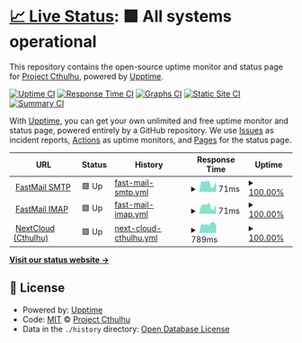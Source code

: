 # [📈 Live Status](https://status.projectcthulhu.com): <!--live status--> **🟩 All systems operational**

This repository contains the open-source uptime monitor and status page for [Project Cthulhu](https://status.projectcthulhu.com), powered by [Upptime](https://github.com/upptime/upptime).

[![Uptime CI](https://github.com/Project-Cthulhu/upptime/workflows/Uptime%20CI/badge.svg)](https://github.com/Project-Cthulhu/upptime/actions?query=workflow%3A%22Uptime+CI%22)
[![Response Time CI](https://github.com/Project-Cthulhu/upptime/workflows/Response%20Time%20CI/badge.svg)](https://github.com/Project-Cthulhu/upptime/actions?query=workflow%3A%22Response+Time+CI%22)
[![Graphs CI](https://github.com/Project-Cthulhu/upptime/workflows/Graphs%20CI/badge.svg)](https://github.com/Project-Cthulhu/upptime/actions?query=workflow%3A%22Graphs+CI%22)
[![Static Site CI](https://github.com/Project-Cthulhu/upptime/workflows/Static%20Site%20CI/badge.svg)](https://github.com/Project-Cthulhu/upptime/actions?query=workflow%3A%22Static+Site+CI%22)
[![Summary CI](https://github.com/Project-Cthulhu/upptime/workflows/Summary%20CI/badge.svg)](https://github.com/Project-Cthulhu/upptime/actions?query=workflow%3A%22Summary+CI%22)

With [Upptime](https://upptime.js.org), you can get your own unlimited and free uptime monitor and status page, powered entirely by a GitHub repository. We use [Issues](https://github.com/Project-Cthulhu/upptime/issues) as incident reports, [Actions](https://github.com/Project-Cthulhu/upptime/actions) as uptime monitors, and [Pages](https://status.projectcthulhu.com) for the status page.

<!--start: status pages-->
<!-- This summary is generated by Upptime (https://github.com/upptime/upptime) -->
<!-- Do not edit this manually, your changes will be overwritten -->
<!-- prettier-ignore -->
| URL | Status | History | Response Time | Uptime |
| --- | ------ | ------- | ------------- | ------ |
| <img alt="" src="https://favicons.githubusercontent.com/null" height="13"> [FastMail SMTP](smtp.fastmail.com) | 🟩 Up | [fast-mail-smtp.yml](https://github.com/Project-Cthulhu/upptime/commits/HEAD/history/fast-mail-smtp.yml) | <details><summary><img alt="Response time graph" src="./graphs/fast-mail-smtp/response-time-week.png" height="20"> 71ms</summary><br><a href="https://status.projectcthulhu.com/history/fast-mail-smtp"><img alt="Response time 62" src="https://img.shields.io/endpoint?url=https%3A%2F%2Fraw.githubusercontent.com%2FProject-Cthulhu%2Fupptime%2FHEAD%2Fapi%2Ffast-mail-smtp%2Fresponse-time.json"></a><br><a href="https://status.projectcthulhu.com/history/fast-mail-smtp"><img alt="24-hour response time 86" src="https://img.shields.io/endpoint?url=https%3A%2F%2Fraw.githubusercontent.com%2FProject-Cthulhu%2Fupptime%2FHEAD%2Fapi%2Ffast-mail-smtp%2Fresponse-time-day.json"></a><br><a href="https://status.projectcthulhu.com/history/fast-mail-smtp"><img alt="7-day response time 71" src="https://img.shields.io/endpoint?url=https%3A%2F%2Fraw.githubusercontent.com%2FProject-Cthulhu%2Fupptime%2FHEAD%2Fapi%2Ffast-mail-smtp%2Fresponse-time-week.json"></a><br><a href="https://status.projectcthulhu.com/history/fast-mail-smtp"><img alt="30-day response time 63" src="https://img.shields.io/endpoint?url=https%3A%2F%2Fraw.githubusercontent.com%2FProject-Cthulhu%2Fupptime%2FHEAD%2Fapi%2Ffast-mail-smtp%2Fresponse-time-month.json"></a><br><a href="https://status.projectcthulhu.com/history/fast-mail-smtp"><img alt="1-year response time 62" src="https://img.shields.io/endpoint?url=https%3A%2F%2Fraw.githubusercontent.com%2FProject-Cthulhu%2Fupptime%2FHEAD%2Fapi%2Ffast-mail-smtp%2Fresponse-time-year.json"></a></details> | <details><summary><a href="https://status.projectcthulhu.com/history/fast-mail-smtp">100.00%</a></summary><a href="https://status.projectcthulhu.com/history/fast-mail-smtp"><img alt="All-time uptime 100.00%" src="https://img.shields.io/endpoint?url=https%3A%2F%2Fraw.githubusercontent.com%2FProject-Cthulhu%2Fupptime%2FHEAD%2Fapi%2Ffast-mail-smtp%2Fuptime.json"></a><br><a href="https://status.projectcthulhu.com/history/fast-mail-smtp"><img alt="24-hour uptime 100.00%" src="https://img.shields.io/endpoint?url=https%3A%2F%2Fraw.githubusercontent.com%2FProject-Cthulhu%2Fupptime%2FHEAD%2Fapi%2Ffast-mail-smtp%2Fuptime-day.json"></a><br><a href="https://status.projectcthulhu.com/history/fast-mail-smtp"><img alt="7-day uptime 100.00%" src="https://img.shields.io/endpoint?url=https%3A%2F%2Fraw.githubusercontent.com%2FProject-Cthulhu%2Fupptime%2FHEAD%2Fapi%2Ffast-mail-smtp%2Fuptime-week.json"></a><br><a href="https://status.projectcthulhu.com/history/fast-mail-smtp"><img alt="30-day uptime 100.00%" src="https://img.shields.io/endpoint?url=https%3A%2F%2Fraw.githubusercontent.com%2FProject-Cthulhu%2Fupptime%2FHEAD%2Fapi%2Ffast-mail-smtp%2Fuptime-month.json"></a><br><a href="https://status.projectcthulhu.com/history/fast-mail-smtp"><img alt="1-year uptime 100.00%" src="https://img.shields.io/endpoint?url=https%3A%2F%2Fraw.githubusercontent.com%2FProject-Cthulhu%2Fupptime%2FHEAD%2Fapi%2Ffast-mail-smtp%2Fuptime-year.json"></a></details>
| <img alt="" src="https://favicons.githubusercontent.com/null" height="13"> [FastMail IMAP](imap.fastmail.com) | 🟩 Up | [fast-mail-imap.yml](https://github.com/Project-Cthulhu/upptime/commits/HEAD/history/fast-mail-imap.yml) | <details><summary><img alt="Response time graph" src="./graphs/fast-mail-imap/response-time-week.png" height="20"> 71ms</summary><br><a href="https://status.projectcthulhu.com/history/fast-mail-imap"><img alt="Response time 60" src="https://img.shields.io/endpoint?url=https%3A%2F%2Fraw.githubusercontent.com%2FProject-Cthulhu%2Fupptime%2FHEAD%2Fapi%2Ffast-mail-imap%2Fresponse-time.json"></a><br><a href="https://status.projectcthulhu.com/history/fast-mail-imap"><img alt="24-hour response time 85" src="https://img.shields.io/endpoint?url=https%3A%2F%2Fraw.githubusercontent.com%2FProject-Cthulhu%2Fupptime%2FHEAD%2Fapi%2Ffast-mail-imap%2Fresponse-time-day.json"></a><br><a href="https://status.projectcthulhu.com/history/fast-mail-imap"><img alt="7-day response time 71" src="https://img.shields.io/endpoint?url=https%3A%2F%2Fraw.githubusercontent.com%2FProject-Cthulhu%2Fupptime%2FHEAD%2Fapi%2Ffast-mail-imap%2Fresponse-time-week.json"></a><br><a href="https://status.projectcthulhu.com/history/fast-mail-imap"><img alt="30-day response time 62" src="https://img.shields.io/endpoint?url=https%3A%2F%2Fraw.githubusercontent.com%2FProject-Cthulhu%2Fupptime%2FHEAD%2Fapi%2Ffast-mail-imap%2Fresponse-time-month.json"></a><br><a href="https://status.projectcthulhu.com/history/fast-mail-imap"><img alt="1-year response time 60" src="https://img.shields.io/endpoint?url=https%3A%2F%2Fraw.githubusercontent.com%2FProject-Cthulhu%2Fupptime%2FHEAD%2Fapi%2Ffast-mail-imap%2Fresponse-time-year.json"></a></details> | <details><summary><a href="https://status.projectcthulhu.com/history/fast-mail-imap">100.00%</a></summary><a href="https://status.projectcthulhu.com/history/fast-mail-imap"><img alt="All-time uptime 100.00%" src="https://img.shields.io/endpoint?url=https%3A%2F%2Fraw.githubusercontent.com%2FProject-Cthulhu%2Fupptime%2FHEAD%2Fapi%2Ffast-mail-imap%2Fuptime.json"></a><br><a href="https://status.projectcthulhu.com/history/fast-mail-imap"><img alt="24-hour uptime 100.00%" src="https://img.shields.io/endpoint?url=https%3A%2F%2Fraw.githubusercontent.com%2FProject-Cthulhu%2Fupptime%2FHEAD%2Fapi%2Ffast-mail-imap%2Fuptime-day.json"></a><br><a href="https://status.projectcthulhu.com/history/fast-mail-imap"><img alt="7-day uptime 100.00%" src="https://img.shields.io/endpoint?url=https%3A%2F%2Fraw.githubusercontent.com%2FProject-Cthulhu%2Fupptime%2FHEAD%2Fapi%2Ffast-mail-imap%2Fuptime-week.json"></a><br><a href="https://status.projectcthulhu.com/history/fast-mail-imap"><img alt="30-day uptime 100.00%" src="https://img.shields.io/endpoint?url=https%3A%2F%2Fraw.githubusercontent.com%2FProject-Cthulhu%2Fupptime%2FHEAD%2Fapi%2Ffast-mail-imap%2Fuptime-month.json"></a><br><a href="https://status.projectcthulhu.com/history/fast-mail-imap"><img alt="1-year uptime 100.00%" src="https://img.shields.io/endpoint?url=https%3A%2F%2Fraw.githubusercontent.com%2FProject-Cthulhu%2Fupptime%2FHEAD%2Fapi%2Ffast-mail-imap%2Fuptime-year.json"></a></details>
| <img alt="" src="https://favicons.githubusercontent.com/projectcthulhu.com" height="13"> [NextCloud (Cthulhu)](https://projectcthulhu.com/login) | 🟩 Up | [next-cloud-cthulhu.yml](https://github.com/Project-Cthulhu/upptime/commits/HEAD/history/next-cloud-cthulhu.yml) | <details><summary><img alt="Response time graph" src="./graphs/next-cloud-cthulhu/response-time-week.png" height="20"> 789ms</summary><br><a href="https://status.projectcthulhu.com/history/next-cloud-cthulhu"><img alt="Response time 1078" src="https://img.shields.io/endpoint?url=https%3A%2F%2Fraw.githubusercontent.com%2FProject-Cthulhu%2Fupptime%2FHEAD%2Fapi%2Fnext-cloud-cthulhu%2Fresponse-time.json"></a><br><a href="https://status.projectcthulhu.com/history/next-cloud-cthulhu"><img alt="24-hour response time 679" src="https://img.shields.io/endpoint?url=https%3A%2F%2Fraw.githubusercontent.com%2FProject-Cthulhu%2Fupptime%2FHEAD%2Fapi%2Fnext-cloud-cthulhu%2Fresponse-time-day.json"></a><br><a href="https://status.projectcthulhu.com/history/next-cloud-cthulhu"><img alt="7-day response time 789" src="https://img.shields.io/endpoint?url=https%3A%2F%2Fraw.githubusercontent.com%2FProject-Cthulhu%2Fupptime%2FHEAD%2Fapi%2Fnext-cloud-cthulhu%2Fresponse-time-week.json"></a><br><a href="https://status.projectcthulhu.com/history/next-cloud-cthulhu"><img alt="30-day response time 985" src="https://img.shields.io/endpoint?url=https%3A%2F%2Fraw.githubusercontent.com%2FProject-Cthulhu%2Fupptime%2FHEAD%2Fapi%2Fnext-cloud-cthulhu%2Fresponse-time-month.json"></a><br><a href="https://status.projectcthulhu.com/history/next-cloud-cthulhu"><img alt="1-year response time 1078" src="https://img.shields.io/endpoint?url=https%3A%2F%2Fraw.githubusercontent.com%2FProject-Cthulhu%2Fupptime%2FHEAD%2Fapi%2Fnext-cloud-cthulhu%2Fresponse-time-year.json"></a></details> | <details><summary><a href="https://status.projectcthulhu.com/history/next-cloud-cthulhu">100.00%</a></summary><a href="https://status.projectcthulhu.com/history/next-cloud-cthulhu"><img alt="All-time uptime 100.00%" src="https://img.shields.io/endpoint?url=https%3A%2F%2Fraw.githubusercontent.com%2FProject-Cthulhu%2Fupptime%2FHEAD%2Fapi%2Fnext-cloud-cthulhu%2Fuptime.json"></a><br><a href="https://status.projectcthulhu.com/history/next-cloud-cthulhu"><img alt="24-hour uptime 100.00%" src="https://img.shields.io/endpoint?url=https%3A%2F%2Fraw.githubusercontent.com%2FProject-Cthulhu%2Fupptime%2FHEAD%2Fapi%2Fnext-cloud-cthulhu%2Fuptime-day.json"></a><br><a href="https://status.projectcthulhu.com/history/next-cloud-cthulhu"><img alt="7-day uptime 100.00%" src="https://img.shields.io/endpoint?url=https%3A%2F%2Fraw.githubusercontent.com%2FProject-Cthulhu%2Fupptime%2FHEAD%2Fapi%2Fnext-cloud-cthulhu%2Fuptime-week.json"></a><br><a href="https://status.projectcthulhu.com/history/next-cloud-cthulhu"><img alt="30-day uptime 100.00%" src="https://img.shields.io/endpoint?url=https%3A%2F%2Fraw.githubusercontent.com%2FProject-Cthulhu%2Fupptime%2FHEAD%2Fapi%2Fnext-cloud-cthulhu%2Fuptime-month.json"></a><br><a href="https://status.projectcthulhu.com/history/next-cloud-cthulhu"><img alt="1-year uptime 100.00%" src="https://img.shields.io/endpoint?url=https%3A%2F%2Fraw.githubusercontent.com%2FProject-Cthulhu%2Fupptime%2FHEAD%2Fapi%2Fnext-cloud-cthulhu%2Fuptime-year.json"></a></details>

<!--end: status pages-->

[**Visit our status website →**](https://status.projectcthulhu.com)

## 📄 License

- Powered by: [Upptime](https://github.com/upptime/upptime)
- Code: [MIT](./LICENSE) © [Project Cthulhu](https://status.projectcthulhu.com)
- Data in the `./history` directory: [Open Database License](https://opendatacommons.org/licenses/odbl/1-0/)
